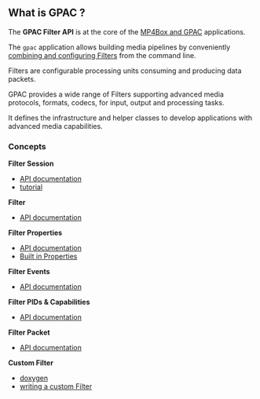 
## What is GPAC ?

The **GPAC Filter API** is at the core of the [MP4Box and GPAC](Howtos/gpac-mp4box) applications.

The `gpac` application allows building media pipelines by conveniently [combining and configuring Filters](Filters/filters_general) from the command line. 

Filters are configurable processing units consuming and producing data packets. 

GPAC provides a wide range of Filters supporting advanced media protocols, formats, codecs, for input, output and processing tasks. 

It defines the infrastructure and helper classes to develop applications with advanced media capabilities.


### Concepts

**Filter Session**

- [API documentation](https://doxygen.gpac.io/group__fs__grp.html#details)
- [tutorial](https://git.gpac-licensing.com/slarbi/API_FIlters_tutos/src/branch/master/T0_Filters_session/simple%20gpac%20session.md)

**Filter**
- [API documentation](https://doxygen.gpac.io/group__fs__filter.html#details)

**Filter Properties**
- [API documentation](https://doxygen.gpac.io/group__fs__props.html#details)
- [Built in Properties](https://wiki.gpac.io/Filters/filters_properties/?h=properties)

**Filter Events**
- [API documentation](https://doxygen.gpac.io/group__fs__evt.html#details)

**Filter PIDs & Capabilities**
- [API documentation](https://doxygen.gpac.io/group__fs__pid.html)

**Filter Packet**
- [API documentation](https://doxygen.gpac.io/group__fs__pck.html#details)

**Custom Filter**
- [doxygen](https://doxygen.gpac.io/group__filters____cust__grp.html#details)
- [writing a custom Filter]()
